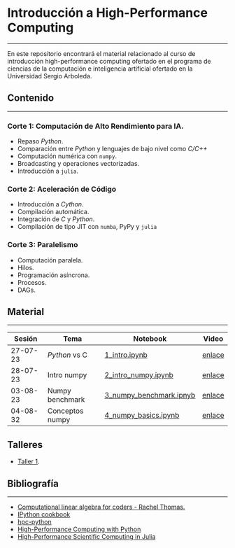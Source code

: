 # Introducción a High-Performance Computing
---

En este repositorio encontrará el material relacionado al curso de introducción high-performance computing ofertado en el programa de ciencias de la computación e inteligencia artificial ofertado en la Universidad Sergio Arboleda.

## Contenido
---

### Corte 1: Computación de Alto Rendimiento para IA.

- Repaso _Python_.
- Comparación entre _Python_ y lenguajes de bajo nivel como _C/C++_
- Computación numérica con `numpy`.
- Broadcasting y operaciones vectorizadas.
- Introducción a `julia`.

### Corte 2: Aceleración de Código

- Introducción a _Cython_.
- Compilación automática.
- Integración de _C_ y _Python_.
- Compilación de tipo JIT con `numba`, PyPy y `julia`

### Corte 3: Paralelismo

- Computación paralela.
- Hilos.
- Programación asíncrona.
- Procesos.
- DAGs.

## Material
---

| Sesión | Tema | Notebook | Video |
| --- | --- | --- | --- |
| 27-07-23 | _Python_ vs C | [1_intro.ipynb](https://github.com/juselara1/usa_intro_hpc/blob/main/src/1_intro_hpc.ipynb) | [enlace](https://drive.google.com/file/d/1xdab2ndUrGmLImAJNp14vKQj061yF4mj/view?usp=sharing) |
| 28-07-23 | Intro numpy | [2_intro_numpy.ipynb](https://github.com/juselara1/usa_intro_hpc/blob/main/src/2_intro_numpy.ipynb) | [enlace](https://drive.google.com/file/d/1hhKD2iaO3FVSPkFGIJEG8c2Cn074geBD/view?usp=sharing) |
| 03-08-23 | Numpy benchmark | [3_numpy_benchmark.ipnyb](https://github.com/juselara1/usa_intro_hpc/blob/main/src/3_numpy_benchmark.ipynb) | [enlace](https://drive.google.com/file/d/1hB5kJs-ja5wqEzashb8QHdlceoagL9xh/view?usp=sharing) |
| 04-08-32 | Conceptos numpy | [4_numpy_basics.ipynb](https://github.com/juselara1/usa_intro_hpc/blob/main/src/4_numpy_basics.ipynb) | [enlace](https://drive.google.com/file/d/13_dofXacmFDod_Zp9dVNdtLqFpIp2tFQ/view?usp=sharing) |

## Talleres

- [Taller 1](https://github.com/juselara1/usa_intro_hpc/blob/main/src/taller1.ipynb).

## Bibliografía
--- 

- [Computational linear algebra for coders - Rachel Thomas.](https://github.com/fastai/numerical-linear-algebra)
- [IPython cookbook](https://ipython-books.github.io/)
- [hpc-python](https://github.com/csc-training/hpc-python)
- [High-Performance Computing with Python](https://www.python-academy.com/courses/python_course_hpc.html)
- [High-Performance Scientific Computing in Julia](https://juselara1.github.io/hpsc.jl/intro.html)
